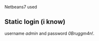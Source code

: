 Netbeans7 used


Static login (i know)
------------------
username *admin* and password *0Bruggm4n!*.
